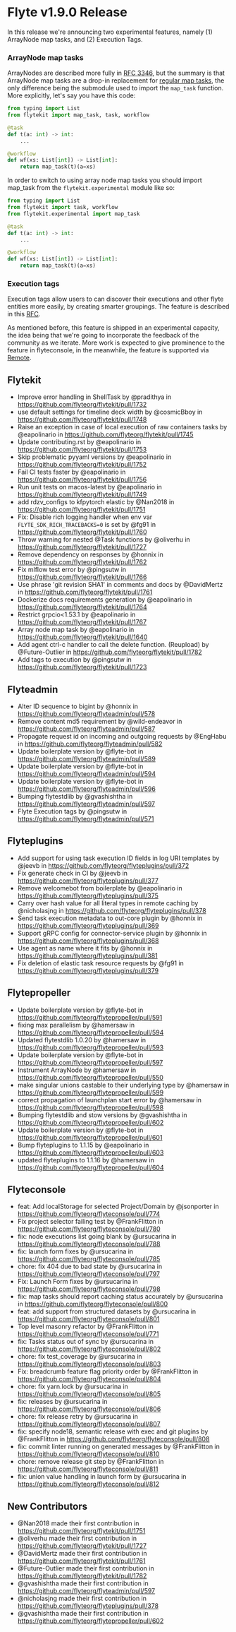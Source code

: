 # Flyte v1.9.0 Release

In this release we're announcing two experimental features, namely (1) ArrayNode map tasks, and (2) Execution Tags.


### ArrayNode map tasks

ArrayNodes are described more fully in [RFC 3346](https://github.com/flyteorg/flyte/blob/master/rfc/system/3346-array-node.md), but the summary is that ArrayNode map tasks are a drop-in replacement for [regular map tasks](https://docs.flyte.org/en/latest/user-guide/advanced_composition/map_tasks.html), the only difference being the submodule used to import the `map_task` function.
More explicitly, let's say you have this code:

```python
from typing import List
from flytekit import map_task, task, workflow

@task
def t(a: int) -> int:
    ...

@workflow
def wf(xs: List[int]) -> List[int]:
    return map_task(t)(a=xs)
```

In order to switch to using array node map tasks you should import map_task from the `flytekit.experimental` module like so:

```python
from typing import List
from flytekit import task, workflow
from flytekit.experimental import map_task

@task
def t(a: int) -> int:
    ...

@workflow
def wf(xs: List[int]) -> List[int]:
    return map_task(t)(a=xs)
```


### Execution tags

Execution tags allow users to can discover their executions and other flyte entities more easily, by creating smarter groupings. The feature is described in this [RFC](https://github.com/flyteorg/flyte/blob/master/rfc/system/0001-flyte-execution-tags.md).

As mentioned before, this feature is shipped in an experimental capacity, the idea being that we're going to incorporate the feedback of the community as we iterate. More work is expected to give prominence to the feature in flyteconsole, in the meanwhile, the feature is supported via [Remote](https://docs.flyte.org/en/latest/api/flytekit/remote.html#remote-access).


## Flytekit
* Improve error handling in ShellTask by @pradithya in https://github.com/flyteorg/flytekit/pull/1732
* use default settings for timeline deck width by @cosmicBboy in https://github.com/flyteorg/flytekit/pull/1748
* Raise an exception in case of local execution of raw containers tasks by @eapolinario in https://github.com/flyteorg/flytekit/pull/1745
* Update contributing.rst by @eapolinario in https://github.com/flyteorg/flytekit/pull/1753
* Skip problematic pyyaml versions by @eapolinario in https://github.com/flyteorg/flytekit/pull/1752
* Fail CI tests faster by @eapolinario in https://github.com/flyteorg/flytekit/pull/1756
* Run unit tests on macos-latest by @eapolinario in https://github.com/flyteorg/flytekit/pull/1749
* add rdzv_configs to kfpytorch elastic by @Nan2018 in https://github.com/flyteorg/flytekit/pull/1751
* Fix: Disable rich logging handler when env var `FLYTE_SDK_RICH_TRACEBACKS=0` is set by @fg91 in https://github.com/flyteorg/flytekit/pull/1760
* Throw warning for nested @Task functions by @oliverhu in https://github.com/flyteorg/flytekit/pull/1727
* Remove dependency on responses by @honnix in https://github.com/flyteorg/flytekit/pull/1762
* Fix mlflow test error by @pingsutw in https://github.com/flyteorg/flytekit/pull/1766
* Use phrase 'git revision SHA1' in comments and docs by @DavidMertz in https://github.com/flyteorg/flytekit/pull/1761
* Dockerize docs requirements generation by @eapolinario in https://github.com/flyteorg/flytekit/pull/1764
* Restrict grpcio<1.53.1 by @eapolinario in https://github.com/flyteorg/flytekit/pull/1767
* Array node map task by @eapolinario in https://github.com/flyteorg/flytekit/pull/1640
* Add agent ctrl-c handler to call the delete function. (Reupload) by @Future-Outlier in https://github.com/flyteorg/flytekit/pull/1782
* Add tags to execution by @pingsutw in https://github.com/flyteorg/flytekit/pull/1723

## Flyteadmin
* Alter ID sequence to bigint by @honnix in https://github.com/flyteorg/flyteadmin/pull/578
* Remove content md5 requirement by @wild-endeavor in https://github.com/flyteorg/flyteadmin/pull/587
* Propagate request id on incoming and outgoing requests by @EngHabu in https://github.com/flyteorg/flyteadmin/pull/582
* Update boilerplate version by @flyte-bot in https://github.com/flyteorg/flyteadmin/pull/589
* Update boilerplate version by @flyte-bot in https://github.com/flyteorg/flyteadmin/pull/594
* Update boilerplate version by @flyte-bot in https://github.com/flyteorg/flyteadmin/pull/596
* Bumping flytestdlib by @gvashishtha in https://github.com/flyteorg/flyteadmin/pull/597
* Flyte Execution tags by @pingsutw in https://github.com/flyteorg/flyteadmin/pull/571

## Flyteplugins
* Add support for using task execution ID fields in log URI templates by @jeevb in https://github.com/flyteorg/flyteplugins/pull/372
* Fix generate check in CI by @jeevb in https://github.com/flyteorg/flyteplugins/pull/377
* Remove welcomebot from boilerplate by @eapolinario in https://github.com/flyteorg/flyteplugins/pull/375
* Carry over hash value for all literal types in remote caching by @nicholasjng in https://github.com/flyteorg/flyteplugins/pull/378
* Send task execution metadata to out-core plugin by @honnix in https://github.com/flyteorg/flyteplugins/pull/369
* Support gRPC config for connector-service plugin by @honnix in https://github.com/flyteorg/flyteplugins/pull/368
* Use agent as name where it fits by @honnix in https://github.com/flyteorg/flyteplugins/pull/381
* Fix deletion of elastic task resource requests by @fg91 in https://github.com/flyteorg/flyteplugins/pull/379

## Flytepropeller
* Update boilerplate version by @flyte-bot in https://github.com/flyteorg/flytepropeller/pull/591
* fixing max parallelism by @hamersaw in https://github.com/flyteorg/flytepropeller/pull/594
* Updated flytestdlib 1.0.20 by @hamersaw in https://github.com/flyteorg/flytepropeller/pull/593
* Update boilerplate version by @flyte-bot in https://github.com/flyteorg/flytepropeller/pull/597
* Instrument ArrayNode by @hamersaw in https://github.com/flyteorg/flytepropeller/pull/550
* make singular unions castable to their underlying type by @hamersaw in https://github.com/flyteorg/flytepropeller/pull/599
* correct propagation of launchplan start error by @hamersaw in https://github.com/flyteorg/flytepropeller/pull/598
* Bumping flytestdlib and stow versions by @gvashishtha in https://github.com/flyteorg/flytepropeller/pull/602
* Update boilerplate version by @flyte-bot in https://github.com/flyteorg/flytepropeller/pull/601
* Bump flyteplugins to 1.1.15 by @eapolinario in https://github.com/flyteorg/flytepropeller/pull/603
* updated flyteplugins to 1.1.16 by @hamersaw in https://github.com/flyteorg/flytepropeller/pull/604

## Flyteconsole
* feat: Add localStorage for selected Project/Domain by @jsonporter in https://github.com/flyteorg/flyteconsole/pull/774
* Fix project selector failing test by @FrankFlitton in https://github.com/flyteorg/flyteconsole/pull/780
* fix: node executions list going blank by @ursucarina in https://github.com/flyteorg/flyteconsole/pull/788
* fix: launch form fixes by @ursucarina in https://github.com/flyteorg/flyteconsole/pull/785
* chore: fix 404 due to bad state by @ursucarina in https://github.com/flyteorg/flyteconsole/pull/797
* Fix: Launch Form fixes by @ursucarina in https://github.com/flyteorg/flyteconsole/pull/798
* fix: map tasks should report caching status accurately by @ursucarina in https://github.com/flyteorg/flyteconsole/pull/800
* feat: add support from structured datasets by @ursucarina in https://github.com/flyteorg/flyteconsole/pull/801
* Top level masonry refactor by @FrankFlitton in https://github.com/flyteorg/flyteconsole/pull/771
* fix: Tasks status out of sync by @ursucarina in https://github.com/flyteorg/flyteconsole/pull/802
* chore: fix test_coverage by @ursucarina in https://github.com/flyteorg/flyteconsole/pull/803
* Fix: breadcrumb feature flag priority order by @FrankFlitton in https://github.com/flyteorg/flyteconsole/pull/804
* chore: fix yarn.lock by @ursucarina in https://github.com/flyteorg/flyteconsole/pull/805
* fix: releases by @ursucarina in https://github.com/flyteorg/flyteconsole/pull/806
* chore: fix release retry by @ursucarina in https://github.com/flyteorg/flyteconsole/pull/807
* fix: specify node18, semantic release with exec and git plugins by @FrankFlitton in https://github.com/flyteorg/flyteconsole/pull/808
* fix: commit linter running on generated messages by @FrankFlitton in https://github.com/flyteorg/flyteconsole/pull/810
* chore: remove release git step by @FrankFlitton in https://github.com/flyteorg/flyteconsole/pull/811
* fix: union value handling in launch form by @ursucarina in https://github.com/flyteorg/flyteconsole/pull/812

## New Contributors
* @Nan2018 made their first contribution in https://github.com/flyteorg/flytekit/pull/1751
* @oliverhu made their first contribution in https://github.com/flyteorg/flytekit/pull/1727
* @DavidMertz made their first contribution in https://github.com/flyteorg/flytekit/pull/1761
* @Future-Outlier made their first contribution in https://github.com/flyteorg/flytekit/pull/1782
* @gvashishtha made their first contribution in https://github.com/flyteorg/flyteadmin/pull/597
* @nicholasjng made their first contribution in https://github.com/flyteorg/flyteplugins/pull/378
* @gvashishtha made their first contribution in https://github.com/flyteorg/flytepropeller/pull/602
